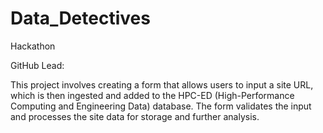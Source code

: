 # Data_Detectives
Hackathon

GitHub Lead:

This project involves creating a form that allows users to input a site URL, which is then ingested and added to the HPC-ED (High-Performance Computing and Engineering Data) database. The form validates the input and processes the site data for storage and further analysis.
